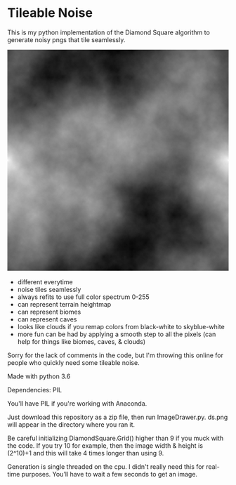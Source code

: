 # Tileable Noise
This is my python implementation of the Diamond Square algorithm to generate noisy pngs that tile seamlessly.

![Test Image 1](https://github.com/DebrisHauler/TileableNoise/blob/master/ds.png)

* different everytime
* noise tiles seamlessly
* always refits to use full color spectrum 0-255
* can represent terrain heightmap
* can represent biomes
* can represent caves
* looks like clouds if you remap colors from black-white to skyblue-white
* more fun can be had by applying a smooth step to all the pixels (can help for things like biomes, caves, & clouds)


Sorry for the lack of comments in the code, but I'm throwing this online for people who quickly need some tileable noise.

Made with python 3.6

Dependencies: PIL

You'll have PIL if you're working with Anaconda.

Just download this repository as a zip file, then run ImageDrawer.py. ds.png will appear in the directory where you ran it.

Be careful initializing DiamondSquare.Grid() higher than 9 if you muck with the code. If you try 10 for example, then the image width & height is (2^10)+1 and this will take 4 times longer than using 9.

Generation is single threaded on the cpu. I didn't really need this for real-time purposes. You'll have to wait a few seconds to get an image.
